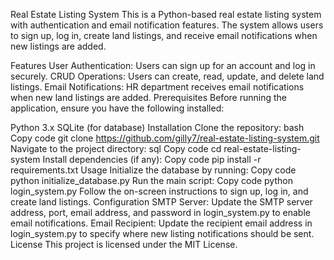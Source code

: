 Real Estate Listing System
This is a Python-based real estate listing system with authentication and email notification features. The system allows users to sign up, log in, create land listings, and receive email notifications when new listings are added.

Features
User Authentication: Users can sign up for an account and log in securely.
CRUD Operations: Users can create, read, update, and delete land listings.
Email Notifications: HR department receives email notifications when new land listings are added.
Prerequisites
Before running the application, ensure you have the following installed:

Python 3.x
SQLite (for database)
Installation
Clone the repository:
bash
Copy code
git clone https://github.com/gilly7/real-estate-listing-system.git
Navigate to the project directory:
sql
Copy code
cd real-estate-listing-system
Install dependencies (if any):
Copy code
pip install -r requirements.txt
Usage
Initialize the database by running:
Copy code
python initialize_database.py
Run the main script:
Copy code
python login_system.py
Follow the on-screen instructions to sign up, log in, and create land listings.
Configuration
SMTP Server: Update the SMTP server address, port, email address, and password in login_system.py to enable email notifications.
Email Recipient: Update the recipient email address in login_system.py to specify where new listing notifications should be sent.
License
This project is licensed under the MIT License.

